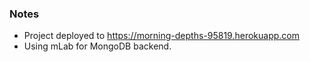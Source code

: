 ### Notes
- Project deployed to https://morning-depths-95819.herokuapp.com
- Using mLab for MongoDB backend.
